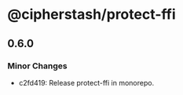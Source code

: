 # @cipherstash/protect-ffi

## 0.6.0

### Minor Changes

- c2fd419: Release protect-ffi in monorepo.
